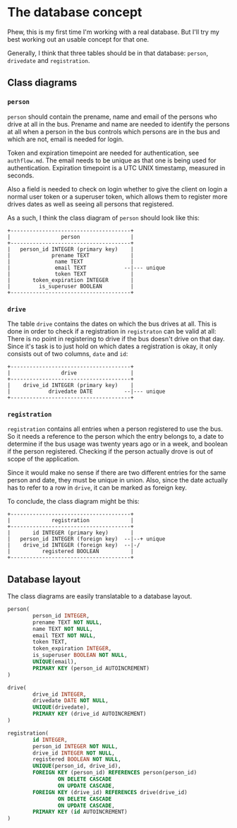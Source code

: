 # The database concept

Phew, this is my first time I'm working with a real database. But I'll try my
best working out an usable concept for that one.

Generally, I think that three tables should be in that database: `person`,
`drivedate` and `registration`.

## Class diagrams

### `person`

`person` should contain the prename, name and email of the persons who drive at
all in the bus. Prename and name are needed to identify the persons at all when
a person in the bus controls which persons are in the bus and which are not,
email is needed for login.

Token and expiration timepoint are needed for authentication, see `authflow.md`.
The email needs to be unique as that one is being used for authentication.
Expiration timepoint is a UTC UNIX timestamp, measured in seconds.

Also a field is needed to check on login whether to give the client on login a
normal user token or a superuser token, which allows them to register more
drives dates as well as seeing all persons that registered.

As a such, I think the class diagram of `person` should look like this:

```text
+--------------------------------------+
|                person                |
+--------------------------------------+
|   person_id INTEGER (primary key)    |
|             prename TEXT             |
|              name TEXT               |
|              email TEXT            --|--- unique
|              token TEXT              |
|       token_expiration INTEGER       |
|         is_superuser BOOLEAN         |
+--------------------------------------+
```

### `drive`

The table `drive` contains the dates on which the bus drives at all. This
is done in order to check if a registration in `registraton` can be valid at
all: There is no point in registering to drive if the bus doesn't drive on that
day. Since it's task is to just hold on which dates a registration is okay, it
only consists out of two columns, `date` and `id`:

```text
+--------------------------------------+
|                drive                 |
+--------------------------------------+
|    drive_id INTEGER (primary key)    |
|            drivedate DATE          --|--- unique
+--------------------------------------+
```

### `registration`

`registration` contains all entries when a person registered to use the bus. So
it needs a reference to the person which the entry belongs to, a date to
determine if the bus usage was twenty years ago or in a week, and boolean if the
person registered. Checking if the person actually drove is out of scope of the
application.

Since it would make no sense if there are two different entries for the same
person and date, they must be unique in union. Also, since the date actually has
to refer to a row in `drive`, it can be marked as foreign key.

To conclude, the class diagram might be this:

```text
+--------------------------------------+
|             registration             |
+--------------------------------------+
|       id INTEGER (primary key)       |
|   person_id INTEGER (foreign key)  --|--+ unique
|    drive_id INTEGER (foreign key)  --|-/
|          registered BOOLEAN          |
+--------------------------------------+
```

## Database layout

The class diagrams are easily translatable to a database layout.

```sql
person(
        person_id INTEGER,
        prename TEXT NOT NULL,
        name TEXT NOT NULL,
        email TEXT NOT NULL,
        token TEXT,
        token_expiration INTEGER,
        is_superuser BOOLEAN NOT NULL,
        UNIQUE(email),
        PRIMARY KEY (person_id AUTOINCREMENT)
)

drive(
        drive_id INTEGER,
        drivedate DATE NOT NULL,
        UNIQUE(drivedate),
        PRIMARY KEY (drive_id AUTOINCREMENT)
)

registration(
        id INTEGER,
        person_id INTEGER NOT NULL,
        drive_id INTEGER NOT NULL,
        registered BOOLEAN NOT NULL,
        UNIQUE(person_id, drive_id),
        FOREIGN KEY (person_id) REFERENCES person(person_id)
                ON DELETE CASCADE
                ON UPDATE CASCADE,
        FOREIGN KEY (drive_id) REFERENCES drive(drive_id)
                ON DELETE CASCADE
                ON UPDATE CASCADE,
        PRIMARY KEY (id AUTOINCREMENT) 
)
```

